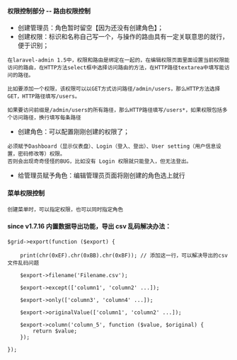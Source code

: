 #### 权限控制部分 -- 路由权限控制
- 创建管理员：角色暂时留空【因为还没有创建角色】；
- 创建权限：标识和名称自己写一个，与操作的路由具有一定关联意思的就行，便于识别；
```
在laravel-admin 1.5中，权限和路由是绑定在一起的，在编辑权限页面里面设置当前权限能访问的路由，在HTTP方法select框中选择访问路由的方法，在HTTP路径textarea中填写能访问的路径。

比如要添加一个权限，该权限可以以GET方式访问路径/admin/users，那么HTTP方法选择GET，HTTP路径填写/users。

如果要访问前缀是/admin/users的所有路径，那么HTTP路径填写/users*，如果权限包括多个访问路径，换行填写每条路径
```
- 创建角色：可以配置刚刚创建的权限了；
```
必须赋予Dashboard（显示仪表盘）、Login（登入、登出）、User setting（用户信息设置，密码修改等）权限。
否则会出现奇奇怪怪的BUG，比如没有 Login 权限就只能登入，但无法登出。
```
- 给管理员赋予角色：编辑管理员页面将刚创建的角色选上就行

#### 菜单权限控制
```
创建菜单时，可以指定权限，也可以同时指定角色
```

#### since v1.7.16 内置数据导出功能，导出 csv 乱码解决办法：

```
$grid->export(function ($export) {

    print(chr(0xEF).chr(0xBB).chr(0xBF)); // 添加这一行，可以解决导出的csv文件乱码问题

    $export->filename('Filename.csv');

    $export->except(['column1', 'column2' ...]);

    $export->only(['column3', 'column4' ...]);

    $export->originalValue(['column1', 'column2' ...]);

    $export->column('column_5', function ($value, $original) {
        return $value;
    });

});
```
